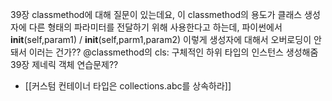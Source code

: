 ---
---
39장 classmethod에 대해 질문이 있는데요, 이 classmethod의 용도가 클래스 생성자에 다른 형태의 파라미터를 전달하기 위해 사용한다고 하는데, 파이썬에서 __init__(self,param1) / __init__(self,parm1,param2) 이렇게 생성자에 대해서 오버로딩이 안돼서 이러는 건가??
@classmethod의 cls: 구체적인 하위 타입의 인스턴스 생성해줌
39장 제네릭 객체 연습문제??
- [[커스텀 컨테이너 타입은 collections.abc를 상속하라]]